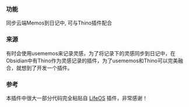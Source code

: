 ### 功能

同步云端Memos到日记中, 可与Thino插件配合

### 来源

有时会使用usememos来记录灵感，为了将记录下的灵感同步到日记中，在Obsidian中有Thino作为灵感记录的插件，为了usememos和Thino可以完美融合，就想到了开发一个插件。

### 参考

本插件中很大一部分代码完全粘贴自 [LifeOS](https://github.com/quanru/obsidian-lifeos) 插件，非常感谢！
